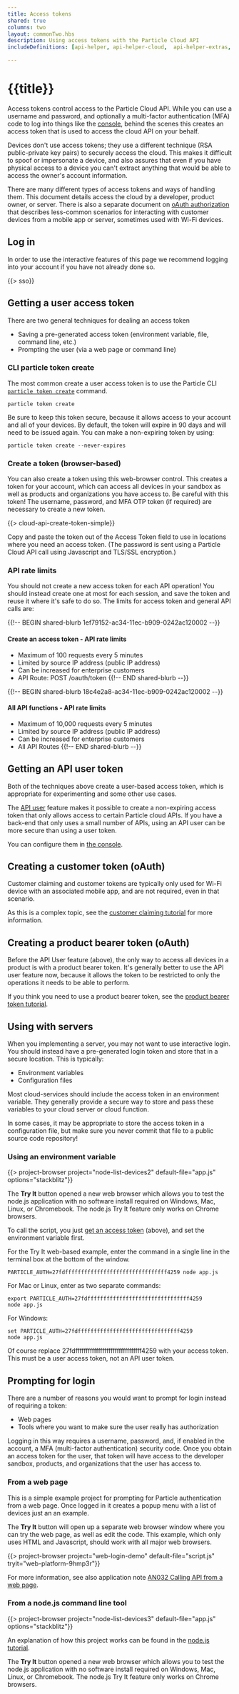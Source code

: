 ```yaml
---
title: Access tokens
shared: true
columns: two
layout: commonTwo.hbs
description: Using access tokens with the Particle Cloud API
includeDefinitions: [api-helper, api-helper-cloud,  api-helper-extras, codemirror, api-helper-projects, stackblitz, zip]

---
```


# {{title}}

Access tokens control access to the Particle Cloud API. While you can use a username and password, and optionally a multi-factor authentication (MFA) code to log into things like the [console](https://console.particle.io), behind the scenes this creates an access token that is used to access the cloud API on your behalf.

Devices don't use access tokens; they use a different technique (RSA public-private key pairs) to securely access the cloud. This makes it difficult to spoof or impersonate a device, and also assures that even if you have physical access to a device you can't extract anything that would be able to access the owner's account information.

There are many different types of access tokens and ways of handling them. This document details access the cloud by a developer, product owner, or server. There is also a separate document on [oAuth authorization](/reference/cloud-apis/authentication/) that describes less-common scenarios for interacting with customer devices from a mobile app or server, sometimes used with Wi-Fi devices.

## Log in

In order to use the interactive features of this page we recommend logging into your account if you have not already done so.

{{> sso}}

## Getting a user access token

There are two general techniques for dealing an access token

- Saving a pre-generated access token (environment variable, file, command line, etc.)
- Prompting the user (via a web page or command line)


### CLI particle token create

The most common create a user access token is to use the Particle CLI [`particle token create`](/reference/developer-tools/cli/#particle-token-create) command. 

```
particle token create
```

Be sure to keep this token secure, because it allows access to your account and all of your devices. By default, the token will expire in 90 days and will need to be issued again. You can make a non-expiring token by using:

```
particle token create --never-expires
```

### Create a token (browser-based)

You can also create a token using this web-browser control. This creates a token for your account, which can access all devices in your sandbox as well as products and organizations you have access to. Be careful with this token! The username, password, and MFA OTP token (if required) are necessary to create a new token.

{{> cloud-api-create-token-simple}}

Copy and paste the token out of the Access Token field to use in locations where you need an access token. (The password is sent using a Particle Cloud API call using Javascript and TLS/SSL encryption.)

### API rate limits

You should not create a new access token for each API operation! You should instead create one at most for each session, and save the token and reuse it where it's safe to do so. The limits for access token and general API calls are:

{{!-- BEGIN shared-blurb 1ef79152-ac34-11ec-b909-0242ac120002 --}}
#### Create an access token - API rate limits

- Maximum of 100 requests every 5 minutes
- Limited by source IP address (public IP address)
- Can be increased for enterprise customers
- API Route: POST /oauth/token
{{!-- END shared-blurb --}}


{{!-- BEGIN shared-blurb 18c4e2a8-ac34-11ec-b909-0242ac120002 --}}
#### All API functions - API rate limits

- Maximum of 10,000 requests every 5 minutes
- Limited by source IP address (public IP address)
- Can be increased for enterprise customers
- All API Routes
{{!-- END shared-blurb --}}


## Getting an API user token

Both of the techniques above create a user-based access token, which is appropriate for experimenting and some other use cases.

The [API user](/reference/cloud-apis/api/#api-users) feature makes it possible to create a non-expiring access token that only allows access to certain Particle cloud APIs. If you have a back-end that only uses a small number of APIs, using an API user can be more secure than using a user token.

You can configure them in [the console](/getting-started/console/console#api-users).

## Creating a customer token (oAuth)

Customer claiming and customer tokens are typically only used for Wi-Fi device with an associated mobile app, and are not required, even in that scenario.

As this is a complex topic, see the [customer claiming tutorial](/getting-started/cloud/cloud-api/#customer-claiming) for more information.

## Creating a product bearer token (oAuth)

Before the API User feature (above), the only way to access all devices in a product is with a product bearer token. It's generally better to use the API user feature now, because it allows the token to be restricted to only the operations it needs to be able to perform.

If you think you need to use a product bearer token, see the [product bearer token tutorial](/getting-started/cloud/cloud-api/#product-bearer-token-authentication-products-).

## Using with servers

When you implementing a server, you may not want to use interactive login. You should instead have a pre-generated login token and store that in a secure location. This is typically:

- Environment variables
- Configuration files

Most cloud-services should include the access token in an environment variable. They generally provide a secure way to store and pass these variables to your cloud server or cloud function.

In some cases, it may be appropriate to store the access token in a configuration file, but make sure you never commit that file to a public source code repository!

### Using an environment variable

{{> project-browser project="node-list-devices2" default-file="app.js" options="stackblitz"}}

The **Try It** button opened a new web browser which allows you to test the node.js application with no software install required on Windows, Mac, Linux, or Chromebook. The node.js Try It feature only works on Chrome browsers.

To call the script, you just [get an access token](#getting-a-user-access-token) (above), and set the environment variable first. 

For the Try It web-based example, enter the command in a single line in the terminal box at the bottom of the window.

```
PARTICLE_AUTH=27fdffffffffffffffffffffffffffffffff4259 node app.js
```

For Mac or Linux, enter as two separate commands:

```
export PARTICLE_AUTH=27fdffffffffffffffffffffffffffffffff4259
node app.js
```

For Windows:

```
set PARTICLE_AUTH=27fdffffffffffffffffffffffffffffffff4259
node app.js
```

Of course replace 27fdffffffffffffffffffffffffffffffff4259 with your access token. This must be a user access token, not an API user token.


## Prompting for login

There are a number of reasons you would want to prompt for login instead of requiring a token:

- Web pages
- Tools where you want to make sure the user really has authorization

Logging in this way requires a username, password, and, if enabled in the account, a MFA (multi-factor authentication) security code. Once you obtain an access token for the user, that token will have access to the developer sandbox, products, and organizations that the user has access to. 

### From a web page

This is a simple example project for prompting for Particle authentication from a web page. Once logged in it creates a popup menu with a list of devices just an an example.

The **Try It** button will open up a separate web browser window where you can try the web page, as well as edit the code. This example, which only uses HTML and Javascript, should work with all major web browsers.


{{> project-browser project="web-login-demo" default-file="script.js" tryit="web-platform-9hmp3r"}}


For more information, see also application note [AN032 Calling API from a web page](/reference/cloud-apis/calling-api-from-web-page/).

### From a node.js command line tool


{{> project-browser project="node-list-devices3" default-file="app.js" options="stackblitz"}}

An explanation of how this project works can be found in the [node.js tutorial](/reference/cloud-apis/node-js/#list-devices-particle-api-). 

The **Try It** button opened a new web browser which allows you to test the node.js application with no software install required on Windows, Mac, Linux, or Chromebook. The node.js Try It feature only works on Chrome browsers.

